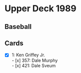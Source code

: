 # Upper Deck 1989 
## Baseball

## Cards

- [x] 1: Ken Griffey Jr. <br>- [x] 357: Dale Murphy <br>- [x] 421: Dale Sveum <br>